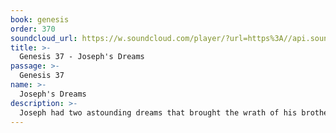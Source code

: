 ```yaml
---
book: genesis
order: 370
soundcloud_url: https://w.soundcloud.com/player/?url=https%3A//api.soundcloud.com/tracks/
title: >-
  Genesis 37 - Joseph's Dreams
passage: >-
  Genesis 37
name: >-
  Joseph's Dreams
description: >-
  Joseph had two astounding dreams that brought the wrath of his brothers down on his head. Those brothers sold Joseph into slavery.
---
```


